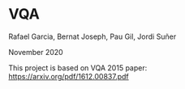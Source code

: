 # VQA 
Rafael Garcia, Bernat Joseph, Pau Gil, Jordi Suñer

November 2020

This project is based on VQA 2015 paper: https://arxiv.org/pdf/1612.00837.pdf
